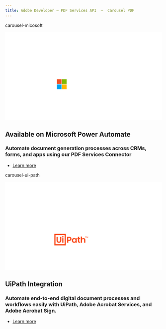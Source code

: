```yaml
---
title: Adobe Developer — PDF Services API  —  Carousel PDF
---
```


<Carousel slots="bgimage, image, heading, text, buttons" repeat="2"  theme="lightest" enableNavigation slideTheme='dark' className="carousel-padding-top-zero aws-carousel" varient="fullWidth" navigationNext="white-swiper-button" navigationPre="white-swiper-button" isCenter  />

carousel-micosoft

![Adobe X Microsoft logos](../../images/dog-gen-carosul.png)

## Available on Microsoft Power Automate

### Automate document generation processes across CRMs, forms, and apps using our PDF Services Connector

- [Learn more](http://www.adobe.com/go/powerautomate_help)

carousel-ui-path

![Adobe X UiPath logos](../../images/Uipath_logo.png)

## UiPath Integration

### Automate end-to-end digital document processes and workflows easily with UiPath, Adobe Acrobat Services,  and Adobe Acrobat Sign.

- [Learn more](https://marketplace.uipath.com/listings/adobe-pdf-services)
